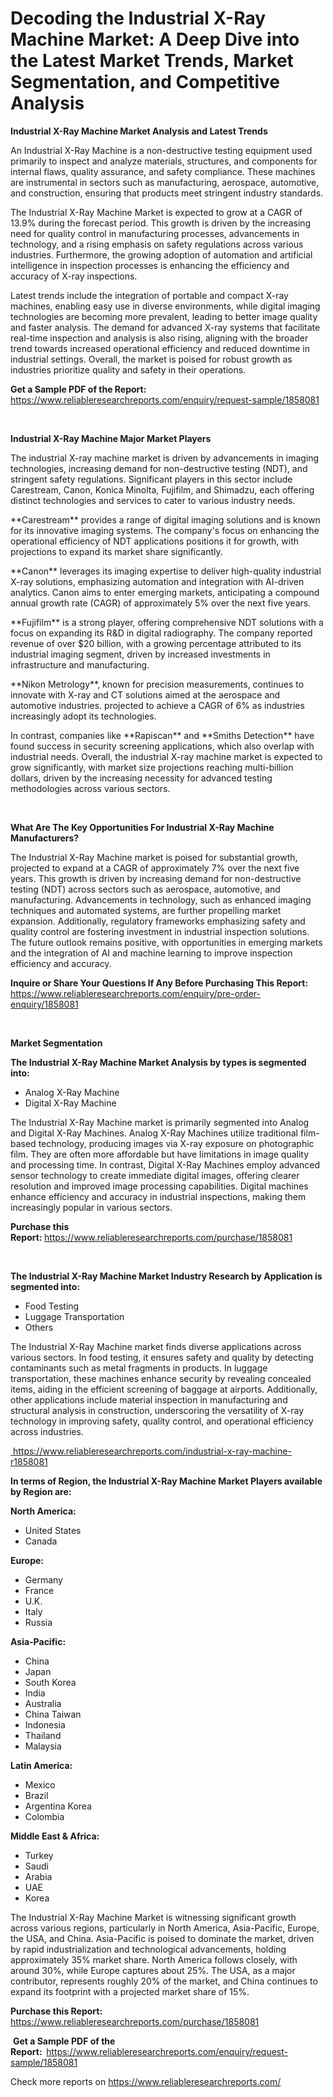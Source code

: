 <p><h1>Decoding the Industrial X-Ray Machine Market: A Deep Dive into the Latest Market Trends, Market Segmentation, and Competitive Analysis</h1></p><p><strong>Industrial X-Ray Machine Market Analysis and Latest Trends</strong></p>
<p><p>An Industrial X-Ray Machine is a non-destructive testing equipment used primarily to inspect and analyze materials, structures, and components for internal flaws, quality assurance, and safety compliance. These machines are instrumental in sectors such as manufacturing, aerospace, automotive, and construction, ensuring that products meet stringent industry standards.</p><p>The Industrial X-Ray Machine Market is expected to grow at a CAGR of 13.9% during the forecast period. This growth is driven by the increasing need for quality control in manufacturing processes, advancements in technology, and a rising emphasis on safety regulations across various industries. Furthermore, the growing adoption of automation and artificial intelligence in inspection processes is enhancing the efficiency and accuracy of X-ray inspections.</p><p>Latest trends include the integration of portable and compact X-ray machines, enabling easy use in diverse environments, while digital imaging technologies are becoming more prevalent, leading to better image quality and faster analysis. The demand for advanced X-ray systems that facilitate real-time inspection and analysis is also rising, aligning with the broader trend towards increased operational efficiency and reduced downtime in industrial settings. Overall, the market is poised for robust growth as industries prioritize quality and safety in their operations.</p></p>
<p><strong>Get a Sample PDF of the Report:&nbsp;</strong> <a href="https://www.reliableresearchreports.com/enquiry/request-sample/1858081?utm_campaign=2728&utm_medium=2&utm_source=Github&utm_content=ia&utm_term=28022025&utm_id=industrial-x-ray-machine">https://www.reliableresearchreports.com/enquiry/request-sample/1858081</a></p>
<p>&nbsp;</p>
<p><strong>Industrial X-Ray Machine Major Market Players</strong></p>
<p><p>The industrial X-ray machine market is driven by advancements in imaging technologies, increasing demand for non-destructive testing (NDT), and stringent safety regulations. Significant players in this sector include Carestream, Canon, Konica Minolta, Fujifilm, and Shimadzu, each offering distinct technologies and services to cater to various industry needs.</p><p>**Carestream** provides a range of digital imaging solutions and is known for its innovative imaging systems. The company's focus on enhancing the operational efficiency of NDT applications positions it for growth, with projections to expand its market share significantly.</p><p>**Canon** leverages its imaging expertise to deliver high-quality industrial X-ray solutions, emphasizing automation and integration with AI-driven analytics. Canon aims to enter emerging markets, anticipating a compound annual growth rate (CAGR) of approximately 5% over the next five years.</p><p>**Fujifilm** is a strong player, offering comprehensive NDT solutions with a focus on expanding its R&D in digital radiography. The company reported revenue of over $20 billion, with a growing percentage attributed to its industrial imaging segment, driven by increased investments in infrastructure and manufacturing.</p><p>**Nikon Metrology**, known for precision measurements, continues to innovate with X-ray and CT solutions aimed at the aerospace and automotive industries. projected to achieve a CAGR of 6% as industries increasingly adopt its technologies.</p><p>In contrast, companies like **Rapiscan** and **Smiths Detection** have found success in security screening applications, which also overlap with industrial needs. Overall, the industrial X-ray machine market is expected to grow significantly, with market size projections reaching multi-billion dollars, driven by the increasing necessity for advanced testing methodologies across various sectors.</p></p>
<p>&nbsp;</p>
<p><strong>What Are The Key Opportunities For Industrial X-Ray Machine Manufacturers?</strong></p>
<p><p>The Industrial X-Ray Machine market is poised for substantial growth, projected to expand at a CAGR of approximately 7% over the next five years. This growth is driven by increasing demand for non-destructive testing (NDT) across sectors such as aerospace, automotive, and manufacturing. Advancements in technology, such as enhanced imaging techniques and automated systems, are further propelling market expansion. Additionally, regulatory frameworks emphasizing safety and quality control are fostering investment in industrial inspection solutions. The future outlook remains positive, with opportunities in emerging markets and the integration of AI and machine learning to improve inspection efficiency and accuracy.</p></p>
<p><strong>Inquire or Share Your Questions If Any Before Purchasing This Report:</strong> <a href="https://www.reliableresearchreports.com/enquiry/pre-order-enquiry/1858081?utm_campaign=2728&utm_medium=2&utm_source=Github&utm_content=ia&utm_term=28022025&utm_id=industrial-x-ray-machine">https://www.reliableresearchreports.com/enquiry/pre-order-enquiry/1858081</a></p>
<p>&nbsp;</p>
<p><strong>Market Segmentation</strong></p>
<p><strong>The Industrial X-Ray Machine Market Analysis by types is segmented into:</strong></p>
<p><ul><li>Analog X-Ray Machine</li><li>Digital X-Ray Machine</li></ul></p>
<p><p>The Industrial X-Ray Machine market is primarily segmented into Analog and Digital X-Ray Machines. Analog X-Ray Machines utilize traditional film-based technology, producing images via X-ray exposure on photographic film. They are often more affordable but have limitations in image quality and processing time. In contrast, Digital X-Ray Machines employ advanced sensor technology to create immediate digital images, offering clearer resolution and improved image processing capabilities. Digital machines enhance efficiency and accuracy in industrial inspections, making them increasingly popular in various sectors.</p></p>
<p><strong>Purchase this Report:&nbsp;</strong><a href="https://www.reliableresearchreports.com/purchase/1858081?utm_campaign=2728&utm_medium=2&utm_source=Github&utm_content=ia&utm_term=28022025&utm_id=industrial-x-ray-machine">https://www.reliableresearchreports.com/purchase/1858081</a></p>
<p>&nbsp;</p>
<p><strong>The Industrial X-Ray Machine Market Industry Research by Application is segmented into:</strong></p>
<p><ul><li>Food Testing</li><li>Luggage Transportation</li><li>Others</li></ul></p>
<p><p>The Industrial X-Ray Machine market finds diverse applications across various sectors. In food testing, it ensures safety and quality by detecting contaminants such as metal fragments in products. In luggage transportation, these machines enhance security by revealing concealed items, aiding in the efficient screening of baggage at airports. Additionally, other applications include material inspection in manufacturing and structural analysis in construction, underscoring the versatility of X-ray technology in improving safety, quality control, and operational efficiency across industries.</p></p>
<p><a href="https://www.reliableresearchreports.com/industrial-x-ray-machine-r1858081?utm_campaign=2728&utm_medium=2&utm_source=Github&utm_content=ia&utm_term=28022025&utm_id=industrial-x-ray-machine">&nbsp;https://www.reliableresearchreports.com/industrial-x-ray-machine-r1858081</a></p>
<p><strong>In terms of Region, the Industrial X-Ray Machine Market Players available by Region are:</strong></p>
<p>
    <p> <strong> North America: </strong>
        <ul>
            <li>United States</li>
            <li>Canada</li>
        </ul>
        </p> 
    <p> <strong> Europe: </strong>
        <ul>
            <li>Germany</li>
            <li>France</li>
            <li>U.K.</li>
            <li>Italy</li>
            <li>Russia</li>
        </ul>
        </p> 
    <p> <strong> Asia-Pacific: </strong>
        <ul>
            <li>China</li>
            <li>Japan</li>
            <li>South Korea</li>
            <li>India</li>
            <li>Australia</li>
            <li>China Taiwan</li>
            <li>Indonesia</li>
            <li>Thailand</li>
            <li>Malaysia</li>
        </ul>
        </p> 
    <p> <strong> Latin America: </strong>
        <ul>
            <li>Mexico</li>
            <li>Brazil</li>
            <li>Argentina Korea</li>
            <li>Colombia</li>
        </ul>
        </p> 
    <p> <strong> Middle East & Africa: </strong>
        <ul>
            <li>Turkey</li>
            <li>Saudi</li>
            <li>Arabia</li>
            <li>UAE</li>
            <li>Korea</li>
        </ul>
    </p>
    </p>
<p><p>The Industrial X-Ray Machine Market is witnessing significant growth across various regions, particularly in North America, Asia-Pacific, Europe, the USA, and China. Asia-Pacific is poised to dominate the market, driven by rapid industrialization and technological advancements, holding approximately 35% market share. North America follows closely, with around 30%, while Europe captures about 25%. The USA, as a major contributor, represents roughly 20% of the market, and China continues to expand its footprint with a projected market share of 15%.</p></p>
<p><strong>Purchase this Report: </strong><a href="https://www.reliableresearchreports.com/purchase/1858081?utm_campaign=2728&utm_medium=2&utm_source=Github&utm_content=ia&utm_term=28022025&utm_id=industrial-x-ray-machine">https://www.reliableresearchreports.com/purchase/1858081</a></p>
<p>&nbsp;<strong>Get a Sample PDF of the Report:&nbsp;&nbsp;</strong><a href="https://www.reliableresearchreports.com/enquiry/request-sample/1858081?utm_campaign=2728&utm_medium=2&utm_source=Github&utm_content=ia&utm_term=28022025&utm_id=industrial-x-ray-machine">https://www.reliableresearchreports.com/enquiry/request-sample/1858081</a></p>
<p><strong></strong></p>
<p>Check more reports on <a href="https://www.reliableresearchreports.com/?utm_campaign=2728&utm_medium=2&utm_source=Github&utm_content=ia&utm_term=28022025&utm_id=industrial-x-ray-machine">https://www.reliableresearchreports.com/</a></p>